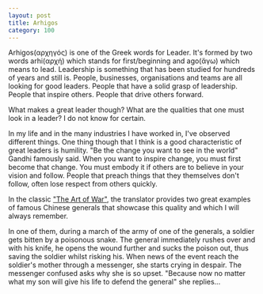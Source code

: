 ```yaml
---
layout: post
title: Arhigos
category: 100
---
```

Arhigos(αρχηγός) is one of the Greek words for Leader. It's formed by two words arhi(αρχή) which stands for first/beginning and ago(ἄγω) which means to lead. Leadership is something that has been studied for hundreds of years and still is. People, businesses, organisations and teams are all looking for good leaders. People that have a solid grasp of leadership. People that inspire others. People that drive others forward.

What makes a great leader though? What are the qualities that one must look in a leader? I do not know for certain.

In my life and in the many industries I have worked in, I've observed different things. One thing though that I think is a good characteristic of great leaders is humility. "Be the change you want to see in the world" Gandhi famously said. When you want to inspire change, you must first become that change. You must embody it if others are to believe in your vision and follow. People that preach things that they themselves don't follow, often lose respect from others quickly.

In the classic ["The Art of War"](http://www.amazon.co.uk/Sun-Tzus-Art-War-Tzu/dp/0804839441/ref=sr_1_11?ie=UTF8&qid=1443129504&sr=8-11&keywords=the+art+of+war+giles), the translator provides two great examples of famous Chinese generals that showcase this quality and which I will always remember.

In one of them, during a march of the army of one of the generals, a soldier gets bitten by a poisonous snake. The general immediately rushes over and with his knife, he opens the wound further and sucks the poison out, thus saving the soldier whilst risking his. When news of the event reach the soldier's mother through a messenger, she starts crying in despair. The messenger confused asks why she is so upset. "Because now no matter what my son will give his life to defend the general" she replies...
